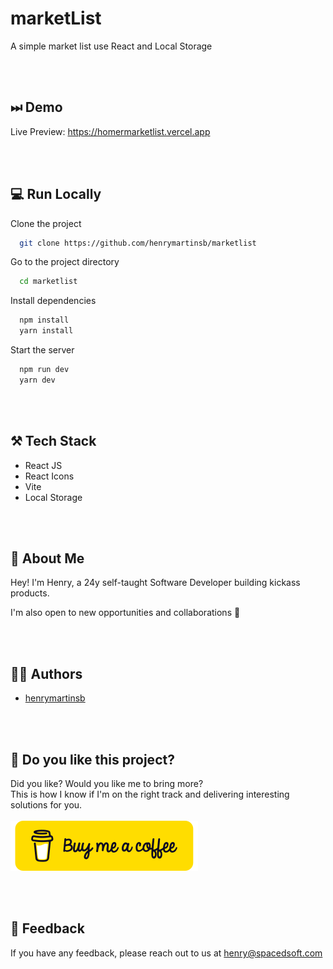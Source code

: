 ﻿# marketList

A simple market list use React and Local Storage

<br>
<br>

## ⏭ Demo

Live Preview: https://homermarketlist.vercel.app

<br>
<br>

## 💻 Run Locally

Clone the project

```bash
  git clone https://github.com/henrymartinsb/marketlist
```

Go to the project directory

```bash
  cd marketlist
```

Install dependencies

```bash
  npm install
  yarn install
```

Start the server

```bash
  npm run dev
  yarn dev
```

<br>
<br>

## ⚒ Tech Stack 

- React JS
- React Icons
- Vite
- Local Storage

<br>
<br>

## 🚀 About Me
Hey! I'm Henry, a 24y self-taught Software Developer building kickass products. 

I'm also open to new opportunities and collaborations 🌟

<br>
<br>

## 🙋‍♂️ Authors

- [henrymartinsb](https://www.github.com/henrymartinsb) 

<br>
<br>

## 🌹 Do you like this project?

Did you like? Would you like me to bring more? <br> This is how I know if I'm on the right track and delivering interesting solutions for you.
<br>
<br>
[![Buy me a coffee](/src/assets/bmc-button.svg)](https://bmc.link/henrymartinsb)

<br>
<br>

## 💬 Feedback

If you have any feedback, please reach out to us at henry@spacedsoft.com
